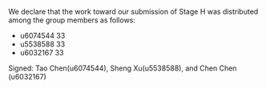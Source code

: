 We declare that the work toward our submission of Stage H was distributed among the group members as follows:

* u6074544 33
* u5538588 33
* u6032167 33

Signed: Tao Chen(u6074544), Sheng Xu(u5538588), and Chen Chen (u6032167)
